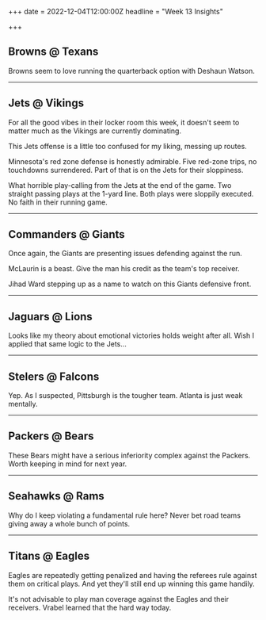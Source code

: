+++
date = 2022-12-04T12:00:00Z
headline = "Week 13 Insights"

+++
## Browns @ Texans

Browns seem to love running the quarterback option with Deshaun Watson.

***

## Jets @ Vikings

For all the good vibes in their locker room this week, it doesn't seem to matter much as the Vikings are currently dominating.

This Jets offense is a little too confused for my liking, messing up routes.

Minnesota's red zone defense is honestly admirable. Five red-zone trips, no touchdowns surrendered. Part of that is on the Jets for their sloppiness.

What horrible play-calling from the Jets at the end of the game. Two straight passing plays at the 1-yard line. Both plays were sloppily executed. No faith in their running game.

***

## Commanders @ Giants

Once again, the Giants are presenting issues defending against the run.

McLaurin is a beast. Give the man his credit as the team's top receiver.

Jihad Ward stepping up as a name to watch on this Giants defensive front.

***

## Jaguars @ Lions

Looks like my theory about emotional victories holds weight after all. Wish I applied that same logic to the Jets...

***

## Stelers @ Falcons

Yep. As I suspected, Pittsburgh is the tougher team. Atlanta is just weak mentally.

***

## Packers @ Bears

These Bears might have a serious inferiority complex against the Packers. Worth keeping in mind for next year.

***

## Seahawks @ Rams

Why do I keep violating a fundamental rule here? Never bet road teams giving away a whole bunch of points.

***

## Titans @ Eagles

Eagles are repeatedly getting penalized and having the referees rule against them on critical plays. And yet they'll still end up winning this game handily.

It's not advisable to play man coverage against the Eagles and their receivers. Vrabel learned that the hard way today.